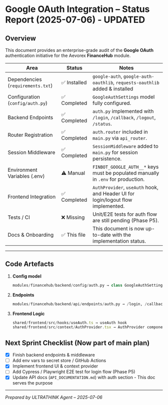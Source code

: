 # Google OAuth Integration – Status Report (2025-07-06) - UPDATED

## Overview
This document provides an enterprise-grade audit of the **Google OAuth** authentication initiative for the Aevorex **FinanceHub** module.

| Area | Status | Notes |
|------|--------|-------|
| Dependencies (`requirements.txt`) | ✅ Installed | `google-auth`, `google-auth-oauthlib`, `requests-oauthlib` added & installed |
| Configuration (`config/auth.py`) | ✅ Completed | `GoogleAuthSettings` model fully configured. |
| Backend Endpoints | ✅ Completed | `auth.py` implemented with `/login`, `/callback`, `/logout`, `/status`. |
| Router Registration | ✅ Completed | `auth.router` included in `main.py` via `api_router`. |
| Session Middleware | ✅ Completed | `SessionMiddleware` added to `main.py` for session persistence. |
| Environment Variables (.env) | ⚠️ Manual | `FINBOT_GOOGLE_AUTH__*` keys must be populated manually in `.env` for production. |
| Frontend Integration | ✅ Completed | `AuthProvider`, `useAuth` hook, and Header UI for login/logout flow implemented. |
| Tests / CI | ❌ Missing | Unit/E2E tests for auth flow are still pending (Phase P5). |
| Docs & Onboarding | ✅ This file | This document is now up-to-date with the implementation status. |

---

## Code Artefacts
1. **Config model**
   ```python
   modules/financehub/backend/config/auth.py → class GoogleAuthSettings
   ```
2. **Endpoints**
   ```python
   modules/financehub/backend/api/endpoints/auth.py → /login, /callback, /status, /logout
   ```
3. **Frontend Logic**
   ```typescript
   shared/frontend/src/hooks/useAuth.ts → useAuth hook
   shared/frontend/src/context/AuthProvider.tsx → AuthProvider component
   ```

## Next Sprint Checklist (Now part of main plan)
- [x] Finish backend endpoints & middleware
- [ ] Add env vars to secret store / GitHub Actions
- [x] Implement frontend UI & context provider
- [ ] Add Cypress / Playwright E2E test for login flow (Phase P5)
- [x] Update API docs (`API_DOCUMENTATION.md`) with auth section - This doc serves the purpose

---

*Prepared by ULTRATHINK Agent – 2025-07-06* 